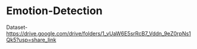 # Emotion-Detection
Dataset- https://drive.google.com/drive/folders/1_vUaW6E5srRcB7_Vddn_9eZ0rpNs1Qk5?usp=share_link
